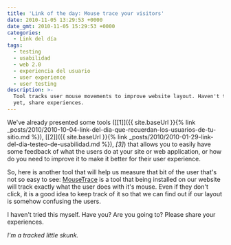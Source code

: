```yaml
---
title: 'Link of the day: Mouse trace your visitors'
date: 2010-11-05 13:29:53 +0000
date_gmt: 2010-11-05 15:29:53 +0000
categories:
  - Link del día
tags:
  - testing
  - usabilidad
  - web 2.0
  - experiencia del usuario
  - user experience
  - user testing
description: >-
  Tool tracks user mouse movements to improve website layout. Haven't tried it
  yet, share experiences.
---
```



We've already presented some tools ([[1]]({{ site.baseUrl }}{% link _posts/2010/2010-10-04-link-del-dia-que-recuerdan-los-usuarios-de-tu-sitio.md %}), [[2]]({{ site.baseUrl }}{% link _posts/2010/2010-01-29-link-del-dia-testeo-de-usabilidad.md %}), _[3]_) that allows you to easily have some feedback of what the users do at your site or web application, or how do you need to improve it to make it better for their user experience.

So, here is another tool that will help us measure that bit of the user that's not so easy to see: [MouseTrace](http://mousetrace.com/) is a tool that being installed on our website will track exactly what the user does with it's mouse. Even if they don't click, it is a good idea to keep track of it so that we can find out if our layout is somehow confusing the users.

I haven't tried this myself. Have you? Are you going to? Please share your experiences.

_I'm a tracked little skunk._
